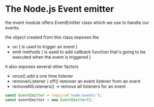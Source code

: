 # The Node.js Event emitter

the event module offers EventEmitter class which we use to handle our events.

the object created from this class exposes  the

- on ( is used to trigger an event )
- emit methods ( is used to add callback function that's going to be executed when the event is triggered )

it also exposes several other factors 

- once()  add a one time listener
- removerListener / off()  remover an event listener from an event 
- removeAllListeners() -> remove all listeners for an event 

```js
const EventEmitter = require('node:events');
const eventEmitter = new EventEmitter();
```
